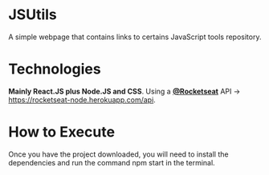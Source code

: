 # JSUtils
A simple webpage that contains links to certains JavaScript tools repository.

# Technologies
**Mainly React.JS plus Node.JS and CSS**. Using a **[@Rocketseat](https://github.com/Rocketseat)** API -> https://rocketseat-node.herokuapp.com/api.

# How to Execute
Once you have the project downloaded, you will need to install the dependencies and run the command npm start in the terminal.
